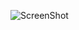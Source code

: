 ![ScreenShot](https://raw.githubusercontent.com/arendelle/bulda/master/BuldaArendelleScreenShot.png)
